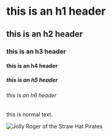 # this is an h1 header
## this is an h2 header
### this is an h3 header
#### this is an h4 header
##### this is an h5 header
###### this is an h6 header

this is normal text.

![Jolly Roger of the Straw Hat Pirates](https://i.pinimg.com/564x/7f/bc/2d/7fbc2d8a6a1283a2ef8bae0586310fc2.jpg)
